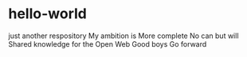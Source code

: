 # hello-world
just another respository
My ambition is More complete
No can but will
Shared knowledge
for the Open Web
Good boys
Go forward


